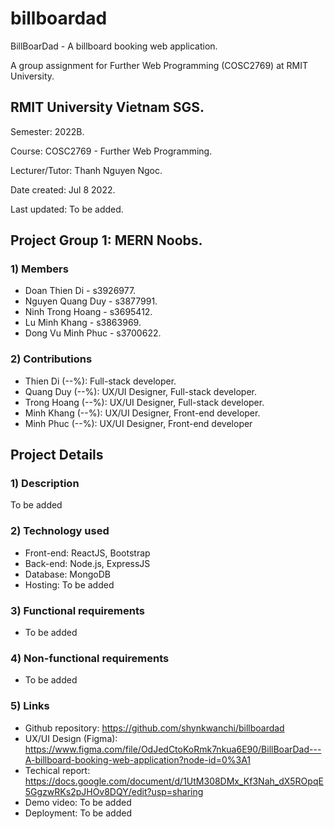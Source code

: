 # billboardad
BillBoarDad - A billboard booking web application.

A group assignment for Further Web Programming (COSC2769) at RMIT University.
## RMIT University Vietnam SGS.
Semester: 2022B.

Course: COSC2769 - Further Web Programming.

Lecturer/Tutor: Thanh Nguyen Ngoc.

Date created: Jul 8 2022.

Last updated: To be added.

## Project Group 1: MERN Noobs.
### 1) Members
+ Doan Thien Di - s3926977.
+ Nguyen Quang Duy - s3877991.
+ Ninh Trong Hoang - s3695412.
+ Lu Minh Khang - s3863969.
+ Dong Vu Minh Phuc - s3700622.
### 2) Contributions
+ Thien Di (--%): Full-stack developer.
+ Quang Duy (--%): UX/UI Designer, Full-stack developer.
+ Trong Hoang (--%): UX/UI Designer, Full-stack developer.
+ Minh Khang (--%): UX/UI Designer, Front-end developer.
+ Minh Phuc (--%): UX/UI Designer, Front-end developer

## Project Details
### 1) Description
To be added
### 2) Technology used
+ Front-end: ReactJS, Bootstrap
+ Back-end: Node.js, ExpressJS
+ Database: MongoDB
+ Hosting: To be added
### 3) Functional requirements
+ To be added
### 4) Non-functional requirements
+ To be added
### 5) Links
+ Github repository: https://github.com/shynkwanchi/billboardad
+ UX/UI Design (Figma): https://www.figma.com/file/OdJedCtoKoRmk7nkua6E90/BillBoarDad---A-billboard-booking-web-application?node-id=0%3A1
+ Techical report: https://docs.google.com/document/d/1UtM308DMx_Kf3Nah_dX5ROpqE5GgzwRKs2pJHOv8DQY/edit?usp=sharing
+ Demo video: To be added
+ Deployment: To be added
